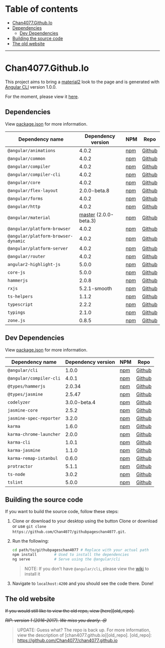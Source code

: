 # Table of contents
- [Chan4077.Github.Io](#chan4077githubio)
- [Dependencies](#dependencies)
  - [Dev Dependencies](#dev-dependencies)
- [Building the source code](#building-the-source-code)
- [The old website](#the-old-website)

---

# Chan4077.Github.Io
This project aims to bring a [material2](https://github.com/angular/material2) look to the page and is generated with [Angular CLI](https://github.com/angular/angular-cli) version 1.0.0.

For the moment, please view it [here](https://githubpageschan4077.firebaseapp.com).

## Dependencies
View [package.json](/package.json) for more information.

| Dependency name                     | Dependency version              | NPM          | Repo            |
|-------------------------------------|---------------------------------|--------------|-----------------|
| `@angular/animations`               | 4.0.2                           | [npm][npm1]  | [Github][git1]  |
| `@angular/common`                   | 4.0.2                           | [npm][npm2]  | [Github][git2]  |
| `@angular/compiler`                 | 4.0.2                           | [npm][npm3]  | [Github][git3]  |
| `@angular/compiler-cli`             | 4.0.2                           | [npm][npm4]  | [Github][git4]  |
| `@angular/core`                     | 4.0.2                           | [npm][npm5]  | [Github][git5]  |
| `@angular/flex-layout`               | 2.0.0-beta.8                    | [npm][npm36] | [Github][git36] |
| `@angular/forms`                    | 4.0.2                           | [npm][npm6]  | [Github][git6]  |
| `@angular/http`                     | 4.0.2                           | [npm][npm7]  | [Github][git7]  |
| `@angular/material`                 | [master][master] (2.0.0-beta.3) | [npm][npm8]  | [Github][git8]  |
| `@angular/platform-browser`         | 4.0.2                           | [npm][npm9]  | [Github][git9]  |
| `@angular/platform-browser-dynamic` | 4.0.2                           | [npm][npm10] | [Github][git10] |
| `@angular/platform-server`          | 4.0.2                           | [npm][npm11] | [Github][git11] |
| `@angular/router`                   | 4.0.2                           | [npm][npm12] | [Github][git12] |
| `angular2-highlight-js`             | 5.0.0                           | [npm][npm13] | [Github][git13] |
| `core-js`                           | 5.0.0                           | [npm][npm14] | [Github][git14] |
| `hammerjs`                          | 2.0.8                           | [npm][npm15] | [Github][git15] |
| `rxjs`                              | 5.2.1-smooth                    | [npm][npm16] | [Github][git16] |
| `ts-helpers`                        | 1.1.2                           | [npm][npm17] | [Github][git17] |
| `typescript`                        | 2.2.2                           | [npm][npm18] | [Github][git18] |
| `typings`                           | 2.1.0                           | [npm][npm29] | [Github][git19] |
| `zone.js`                           | 0.8.5                           | [npm][npm20] | [Github][git20] |

<!--Links for table-->
[master]: https://github.com/angular/material-builds
<!--NPM Links-->
<!--TODO: Update npm links-->
[npm1]: https://npmjs.com/package/@angular/animations
[npm2]: https://npmjs.com/package/@angular/common
[npm3]: https://npmjs.com/package/@angular/compiler
[npm4]: https://npmjs.com/package/@angular/compiler-cli
[npm5]: https://npmjs.com/package/@angular/core
[npm6]: https://npmjs.com/package/@angular/forms
[npm7]: https://npmjs.com/package/@angular/http
[npm8]: https://npmjs.com/package/@angular/material
[npm9]: https://npmjs.com/package/@angular/platform-browser
[npm10]: https://npmjs.com/package/@angular/platform-browser-dynamic
[npm11]: https://npmjs.com/package/@angular/platform-server
[npm12]: https://npmjs.com/package/@angular/router
[npm13]: https://npmjs.com/package/angular2-highlight-js
[npm14]: https://npmjs.com/package/core-js
[npm15]: https://npmjs.com/package/hammerjs
[npm16]: https://npmjs.com/package/rxjs
[npm17]: https://npmjs.com/package/ts-helpers
[npm18]: https://npmjs.com/package/typescript
[npm19]: https://npmjs.com/package/typings
[npm20]: https://npmjs.com/package/zone.js
[npm36]: https://www.npmjs.com/package/@angular/flex-layout
<!--Github repo links-->
[git1]: https://github.com/angular/angular
[git2]: https://github.com/angular/angular
[git3]: https://github.com/angular/angular
[git4]: https://github.com/angular/angular
[git5]: https://github.com/angular/angular
[git6]: https://github.com/angular/angular
[git7]: https://github.com/angular/angular
[git8]: https://github.com/angular/material2
[git9]: https://github.com/angular/angular
[git10]: https://github.com/angular/angular
[git11]: https://github.com/angular/angular
[git12]: https://github.com/angular/angular
[git13]: https://github.com/Useful-Software-Solutions-Ltd/angular2-highlight-js
[git14]: https://github.com/zloirock/core-js
[git15]: https://github.com/hammerjs/hammer.js
[git16]: https://github.com/ReactiveX/RxJS
[git17]: https://github.com/ngParty/ts-helpers
[git18]: https://github.com/Microsoft/TypeScript
[git19]: https://github.com/typings/typings
[git20]: https://github.com/angular/zone.js
[git36]: https://github.com/angular/flex-layout

## Dev Dependencies
View [package.json](/package.json) for more information.

| Dependency name                     | Dependency version              | NPM          | Repo            |
|-------------------------------------|---------------------------------|--------------|-----------------|
| `@angular/cli`                      | 1.0.0                           | [npm][npm21] | [Github][git21] |
| `@angular/compiler-cli`             | 4.0.1                           | [npm][npm22] | [Github][git22] |
| `@types/hammerjs`                   | 2.0.34                          | [npm][npm23] | [Github][git23] |
| `@types/jasmine`                    | 2.5.47                          | [npm][npm24] | [Github][git24] |
| `codelyzer`                         | 3.0.0-beta.4                    | [npm][npm25] | [Github][git25] |
| `jasmine-core`                      | 2.5.2                           | [npm][npm26] | [Github][git26] |
| `jasmine-spec-reporter`             | 3.2.0                           | [npm][npm27] | [Github][git27] |
| `karma`                             | 1.6.0                           | [npm][npm28] | [Github][git28] |
| `karma-chrome-launcher`             | 2.0.0                           | [npm][npm29] | [Github][git29] |
| `karma-cli`                         | 1.0.1                           | [npm][npm30] | [Github][git30] |
| `karma-jasmine`                     | 1.1.0                           | [npm][npm31] | [Github][git31] |
| `karma-remap-istanbul`              | 0.6.0                           | [npm][npm32] | [Github][git32] |
| `protractor`                        | 5.1.1                           | [npm][npm33] | [Github][git33] |
| `ts-node`                           | 3.0.2                           | [npm][npm34] | [Github][git34] |
| `tslint`                            | 5.0.0                           | [npm][npm35] | [Github][git35] |

<!--Links for table-->
<!--NPM Links-->
[npm21]: https://npmjs.com/package/@angular/cli
[npm22]: https://npmjs.com/package/@angular/compiler-cli
[npm23]: https://npmjs.com/package/@types/hammerjs
[npm24]: https://npmjs.com/package/@types/jasmine
[npm25]: https://npmjs.com/package/codelyzer
[npm26]: https://npmjs.com/package/jasmine-core
[npm27]: https://npmjs.com/package/jasmine-spec-reporter
[npm28]: https://npmjs.com/package/karma
[npm29]: https://npmjs.com/package/karma-chrome-launcher
[npm30]: https://npmjs.com/package/karma-cli
[npm31]: https://npmjs.com/package/karma-jasmine
[npm32]: https://npmjs.com/package/karma-remap-istanbul
[npm33]: https://npmjs.com/package/protractor
[npm34]: https://npmjs.com/package/ts-node
[npm35]: https://npmjs.com/package/tslint
<!--Github repo links-->
[git21]: https://github.com/angular/angular-cli
[git22]: https://github.com/angular/angular
[git23]: https://github.com/DefinitelyTyped/DefinitelyTyped
[git24]: https://github.com/DefinitelyTyped/DefinitelyTyped
[git25]: https://github.com/mgechev/codelyzer
[git26]: https://github.com/jasmine/jasmine
[git27]: https://github.com/bcaudan/jasmine-spec-reporter
[git28]: https://github.com/karma-runner/karma
[git29]: https://github.com/karma-runner/karma-chrome-launcher
[git30]: https://github.com/karma-runner/karma-cli
[git31]: https://github.com/karma-runner/karma-jasmine
[git32]: https://github.com/marcules/karma-remap-istanbul
[git33]: https://github.com/angular/protractor
[git34]: https://github.com/TypeStrong/ts-node
[git35]: https://github.com/palantir/tslint

## Building the source code
If you want to build the source code, follow these steps:

1. Clone or download to your desktop using the button Clone or download or use `git clone https://github.com/Chan4077/githubpageschan4077.git`.
2. Run the following:

     ```bash
     cd path/to/githubpageschan4077 # Replace with your actual path
     npm install        # Used to install the dependencies
     ng serve           # Serve using the @angular/cli 
     ```
     
     > NOTE: If you don't have `@angular/cli`, please view the [wiki](https://github.com/angular/angular-cli/wiki) to install it
     
3. Navigate to `localhost:4200` and you should see the code there.
Done!

## The old website
~~If you would still like to view the old repo, view [here][old_repo].~~

~~_RIP: version 1 (2016-2017). We miss you dearly. :cry:_~~

> UPDATE: Guess what? The repo is back up. For more information, view the description of [chan4077.github.io][old_repo].
[old_repo]: https://github.com/Chan4077/chan4077.github.io
